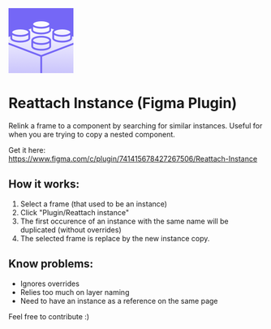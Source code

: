![logo](https://github.com/renancamm/figma-reattache-instance/blob/master/icon_128.png?raw=true)

# Reattach Instance (Figma Plugin)
Relink a frame to a component by searching for similar instances.
Useful for when you are trying to copy a nested component.

Get it here: https://www.figma.com/c/plugin/741415678427267506/Reattach-Instance


## How it works:
1. Select a frame (that used to be an instance)
2. Click "Plugin/Reattach instance"
3. The first occurence of an instance with the same name will be duplicated (without overrides)
4. The selected frame is replace by the new instance copy.

## Know problems:
- Ignores overrides
- Relies too much on layer naming
- Need to have an instance as a reference on the same page

Feel free to contribute :)







